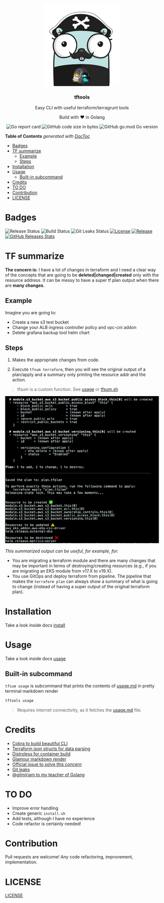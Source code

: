 <p align="center" >
    <img src="assets/logo.png" alt="logo" width="250"/>
<h3 align="center">tftools</h3>
<p align="center">Easy CLI with useful terraform/terragrunt tools</p>
<p align="center">Build with ❤ in Golang</p>
</p>

<p align="center" >
    <img alt="Go report card" src="https://goreportcard.com/badge/github.com/containerscrew/tftools">
    <img alt="GitHub code size in bytes" src="https://img.shields.io/github/languages/code-size/containerscrew/tftools">
    <img alt="GitHub go.mod Go version" src="https://img.shields.io/github/go-mod/go-version/containerscrew/tftools">
</p>

<!-- START doctoc generated TOC please keep comment here to allow auto update -->
<!-- DON'T EDIT THIS SECTION, INSTEAD RE-RUN doctoc TO UPDATE -->
**Table of Contents**  *generated with [DocToc](https://github.com/thlorenz/doctoc)*

- [Badges](#badges)
- [TF summarize](#tf-summarize)
  - [Example](#example)
  - [Steps](#steps)
- [Installation](#installation)
- [Usage](#usage)
  - [Built-in subcommand](#built-in-subcommand)
- [Credits](#credits)
- [TO DO](#to-do)
- [Contribution](#contribution)
- [LICENSE](#license)

<!-- END doctoc generated TOC please keep comment here to allow auto update -->

# Badges

![Release Status](https://github.com/containerscrew/tftools/actions/workflows/release.yml/badge.svg)
![Build Status](https://github.com/containerscrew/tftools/actions/workflows/build.yml/badge.svg)
![Git Leaks Status](https://github.com/containerscrew/tftools/actions/workflows/gitleaks.yml/badge.svg)
[![License](https://img.shields.io/github/license/containerscrew/tftools)](/LICENSE)
[![Release](https://img.shields.io/github/release/containerscrew/tftools)](https://github.com/containerscrew/tftools/releases/latest)
[![GitHub Releases Stats](https://img.shields.io/github/downloads/containerscrew/tftools/total.svg?logo=github)](https://somsubhra.github.io/github-release-stats/?username=containerscrew&repository=tftools)

# TF summarize

**The concern is:** I have a lot of changes in terraform and I need a clear way of the concepts that are going to be **deleted|changed|created** only with the resource address. It can be messy to have a super tf plan output when there are **many changes**.


## Example

Imagine you are going to:

- Create a new s3 test bucket
- Change your ALB ingress controller policy and vpc-cni addon
- Delete grafana backup tool helm chart

## Steps

1. Makes the appropriate changes from code.

2. Execute `tfsum terraform`, then you will see the original output of a plan/apply and a summary only printing the resource addr and the action.

> tfsum is a custom function. See [usage](#usage) or [tfsum.sh](scripts/tfsum.sh)

![tfsum](assets/example.png)

*This summarized output can be useful, for example, for:*

* You are migrating a terraform module and there are many changes that may be important in terms of destroying/creating resources (e.g., if you are migrating an EKS module from v17.X to v19.X).
* You use GitOps and deploy terraform from pipeline. The pipeline that makes the `terraform plan` can always show a summary of what is going to change (instead of having a super output of the original terraform plan).

# Installation

Take a look inside docs [install](./docs/install.md)

# Usage

Take a look inside docs [usage](./docs/usage.md)

## Built-in subcommand

`tfsum usage` is subcommand that prints the contents of [usage.md](docs/usage.md) in pretty terminal markdown render

```bash
tftools usage
```

> Requires internet connectivity, as it fetches the [usage.md](https://raw.githubusercontent.com/containerscrew/tftools/main/docs/usage.md) file.

# Credits
- [Cobra to build beautiful CLI](https://cobra.dev/)
- [Terraform json structs for data parsing](https://github.com/hashicorp/terraform-json)
- [Distroless for container build](https://github.com/GoogleContainerTools/distroless)
- [Glamour markdown render](https://github.com/charmbracelet/glamour)
- [Official issue to solve this concern](https://github.com/hashicorp/terraform/issues/10507)
- [Git leaks](https://github.com/gitleaks/gitleaks-action)
- [@gilmiriam to my teacher of Golang](https://github.com/gilmiriam)

# TO DO

* Improve error handling
* Create generic `install.sh`
* Add tests, although I have no experience
* Code refactor is certainly needed!

# Contribution

Pull requests are welcome! Any code refactoring, improvement, implementation.

# LICENSE

[LICENSE](./LICENSE)
